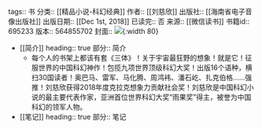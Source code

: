 tags:: 书
分类:: [[精品小说-科幻经典]]
作者:: [[刘慈欣]]
出版社:: [[海南省电子音像出版社]]
出版日期:: [[Dec 1st, 2018]]
已读完:: 否
来源:: [[微信读书]]
书籍id:: 695233
版本:: 564855702
封面:: ![](https://weread-1258476243.file.myqcloud.com/weread/cover/80/yuewen_695233/s_yuewen_6952331677562148.jpg){:width 80}

- [[简介]]
  heading:: true
  部分:: 简介
	- 每个人的书架上都该有套《三体》！关于宇宙最狂野的想象！就是它！征服世界的中国科幻神作！包揽九项世界顶级科幻大奖！出版16个语种，横扫30国读者！奥巴马、雷军、马化腾、周鸿袆、潘石屹、扎克伯格……强推！刘慈欣获得2018年度克拉克想象力贡献社会奖！刘慈欣是中国科幻小说的最主要代表作家，亚洲首位世界科幻大奖“雨果奖”得主，被誉为中国科幻的领军人物。
- [[笔记]]
  heading:: true
  部分:: 笔记